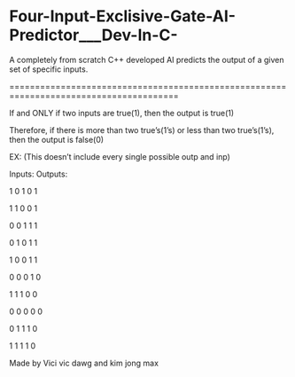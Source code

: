 # Four-Input-Exclisive-Gate-AI-Predictor___Dev-In-C-

A completely from scratch C++ developed AI predicts the output of a given set of specific inputs.  


=======================================================================================


If and ONLY if two inputs are true(1), then the output is true(1)


Therefore, if there is more than two true’s(1’s) or less than two true’s(1’s), then the output is false(0)


EX:  (This doesn’t include every single possible outp and inp)

Inputs:	    	Outputs:

1 0 1 0		    1

1 1 0 0	    	1

0 0 1 1	    	1
    
0 1 0 1	    	1

1 0 0 1	    	1


0 0 0 1	    	0

1 1 1 0	    	0

0 0 0 0   		0

0 1 1 1		    0

1 1 1 1		    0


Made by Vici vic dawg and kim jong max
